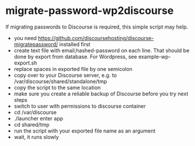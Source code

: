 # migrate-password-wp2discourse

If migrating passwords to Discourse is required, this  simple script may help.
  - you need https://github.com/discoursehosting/discourse-migratepassword/ installed first
  - create text file with email;hashed-password on each line. That should be done by export from database. For Wordpress, see example-wp-export.sh
  - replace spaces in exported file by one semicolon 
  - copy over to your Discourse server, e.g. to /var/discourse/shared/standalone/tmp
  - copy the script to the same location
  - make sure you create a reliable backup of Discourse before you try next steps
  - switch to user with permissions to discourse container
  - cd /var/discourse
  - ./launcher enter app
  - cd shared/tmp
  - run the script with your exported file name as an argument
  - wait, it runs slowly
